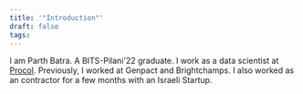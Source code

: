 ```yaml
---
title: '"Introduction"'
draft: false
tags:
---
```

 
I am Parth Batra. A BITS-Pilani'22 graduate.
I work as a data scientist at [Procol](procol.io).
Previously, I worked at Genpact and Brightchamps. I also worked as an contractor for a few months with an Israeli Startup.
